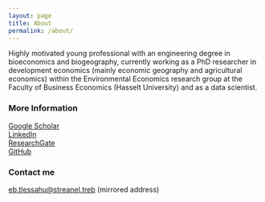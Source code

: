 ```yaml
---
layout: page
title: About
permalink: /about/
---
```


Highly motivated young professional with an engineering degree in bioeconomics and biogeography, currently working as a PhD researcher in development economics (mainly economic geography and agricultural economics) within the Environmental Economics research group at the Faculty of Business Economics (Hasselt University) and as a data scientist. 

### More Information

[Google Scholar](https://scholar.google.be/citations?user=RP4y7_8AAAAJ&hl=nl)  
[LinkedIn](https://www.linkedin.com/in/bertlenaerts)  
[ResearchGate](https://www.researchgate.net/profile/Bert_Lenaerts/publications)  
[GitHub](https://github.com/BertLenaerts)

### Contact me

[eb.tlessahu@streanel.treb](mailto:eb.tlessahu@streanel.treb) (mirrored address)
